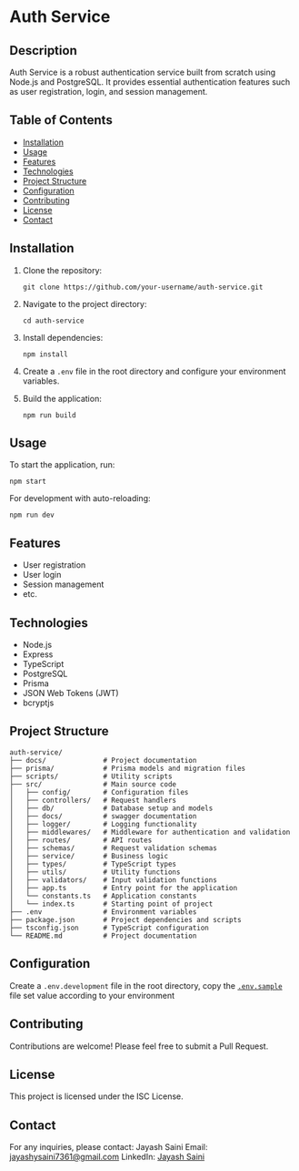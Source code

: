 # Auth Service

## Description

Auth Service is a robust authentication service built from scratch using Node.js and PostgreSQL. It provides essential authentication features such as user registration, login, and session management.

## Table of Contents

- [Installation](#installation)
- [Usage](#usage)
- [Features](#features)
- [Technologies](#technologies)
- [Project Structure](#project-structure)
- [Configuration](#configuration)
- [Contributing](#contributing)
- [License](#license)
- [Contact](#contact)

## Installation

1. Clone the repository:
   ```
   git clone https://github.com/your-username/auth-service.git
   ```
2. Navigate to the project directory:
   ```
   cd auth-service
   ```
3. Install dependencies:
   ```
   npm install
   ```
4. Create a `.env` file in the root directory and configure your environment variables.

5. Build the application:
   ```
   npm run build
   ```

## Usage

To start the application, run:

```
npm start
```

For development with auto-reloading:

```
npm run dev
```

## Features

- User registration
- User login
- Session management
- etc.

## Technologies

- Node.js
- Express
- TypeScript
- PostgreSQL
- Prisma
- JSON Web Tokens (JWT)
- bcryptjs

## Project Structure

```
auth-service/
├── docs/              # Project documentation
├── prisma/            # Prisma models and migration files
├── scripts/           # Utility scripts
├── src/               # Main source code
│   ├── config/        # Configuration files
│   ├── controllers/   # Request handlers
│   ├── db/            # Database setup and models
│   ├── docs/          # swagger documentation
│   ├── logger/        # Logging functionality
│   ├── middlewares/   # Middleware for authentication and validation
│   ├── routes/        # API routes
│   ├── schemas/       # Request validation schemas
│   ├── service/       # Business logic
│   ├── types/         # TypeScript types
│   ├── utils/         # Utility functions
│   ├── validators/    # Input validation functions
│   ├── app.ts         # Entry point for the application
│   └── constants.ts   # Application constants
│   └── index.ts       # Starting point of project
├── .env               # Environment variables
├── package.json       # Project dependencies and scripts
├── tsconfig.json      # TypeScript configuration
└── README.md          # Project documentation

```

## Configuration

Create a `.env.development` file in the root directory, copy the [`.env.sample`](.env.sample) file set value according to your environment

## Contributing

Contributions are welcome! Please feel free to submit a Pull Request.

## License

This project is licensed under the ISC License.

## Contact

For any inquiries, please contact:
Jayash Saini
Email: jayashysaini7361@gmail.com
LinkedIn: [Jayash Saini](https://www.linkedin.com/in/jayash-saini-371bb0267/)
